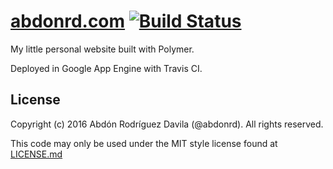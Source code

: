 # [abdonrd.com](http://abdonrd.com) [![Build Status](https://travis-ci.org/abdonrd/abdonrd.com.svg?branch=master)](https://travis-ci.org/abdonrd/abdonrd.com)

My little personal website built with Polymer.

Deployed in Google App Engine with Travis CI.

## License

Copyright (c) 2016 Abdón Rodríguez Davila (@abdonrd). All rights reserved.

This code may only be used under the MIT style license found at [LICENSE.md](LICENSE.md)
